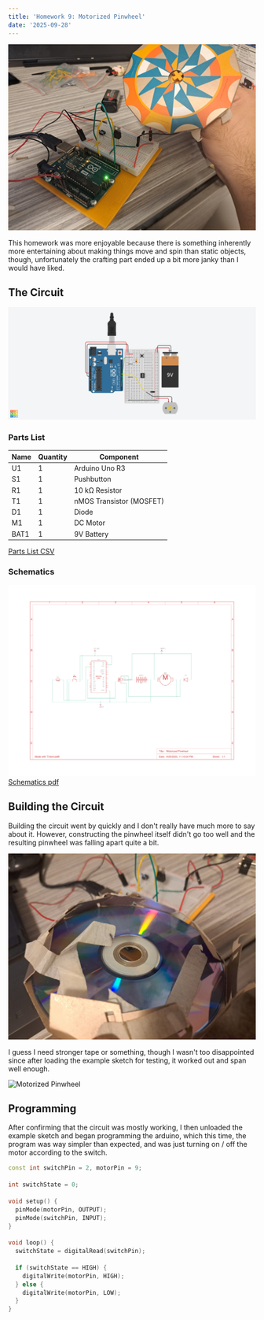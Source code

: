 ```yaml
---
title: 'Homework 9: Motorized Pinwheel'
date: '2025-09-28'
---
```


![Homework 9 project](/assets/HW9/HW9.jpg)

This homework was more enjoyable because there is something inherently more entertaining about making things move and spin than static objects, though, unfortunately the crafting part ended up a bit more janky than I would have liked.

## The Circuit
![Circuit](/assets/HW9/motorized_pinwheel.png)

### Parts List

|Name                  |Quantity|Component                |
|----------------------|--------|-------------------------|
|U1                    |1       |Arduino Uno R3           |
|S1                    |1       |Pushbutton               |
|R1                    |1       |10 kΩ Resistor           |
|T1                    |1       |nMOS Transistor (MOSFET) |
|D1                    |1       |Diode                    |
|M1                    |1       |DC Motor                 |
|BAT1                  |1       |9V Battery               |


[Parts List CSV](/assets/HW9/motorized_pinwheel_parts_list.csv)

### Schematics
![Schematics](/assets/HW9/motorized_pinwheel_schematics.png)
[Schematics pdf](/assets/HW9/motorized_pinwheel_schematics.pdf)

## Building the Circuit

Building the circuit went by quickly and I don't really have much more to say about it. However, constructing the pinwheel itself didn't go too well and the resulting pinwheel was falling apart quite a bit.

![Falling apart Pinwheel](/assets/HW9/falling_apart_pinwheel.jpg)

I guess I need stronger tape or something, though I wasn't too disappointed since after loading the example sketch for testing, it worked out and span well enough.

![Motorized Pinwheel](/assets/HW9/HW9.gif)

## Programming

After confirming that the circuit was mostly working, I then unloaded the example sketch and began programming the arduino, which this time, the program was way simpler than expected, and was just turning on / off the motor according to the switch.

```c++
const int switchPin = 2, motorPin = 9; 

int switchState = 0;

void setup() {
  pinMode(motorPin, OUTPUT);
  pinMode(switchPin, INPUT);
}

void loop() {
  switchState = digitalRead(switchPin);

  if (switchState == HIGH) {
    digitalWrite(motorPin, HIGH);
  } else {
    digitalWrite(motorPin, LOW);
  }
}
```
